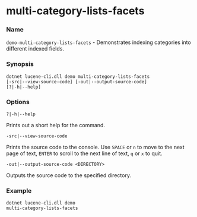 # multi-category-lists-facets

### Name

`demo-multi-category-lists-facets` - Demonstrates indexing categories into different indexed fields.

### Synopsis

<code>dotnet lucene-cli.dll demo multi-category-lists-facets [-src|--view-source-code] [-out|--output-source-code] [?|-h|--help]</code>

### Options

`?|-h|--help`

Prints out a short help for the command.

`-src|--view-source-code`

Prints the source code to the console. Use `SPACE` or `n` to move to the next page of text, `ENTER` to scroll to the next line of text, `q` or `x` to quit.

`-out|--output-source-code <DIRECTORY>`

Outputs the source code to the specified directory.


### Example

<code>dotnet lucene-cli.dll demo multi-category-lists-facets</code>
